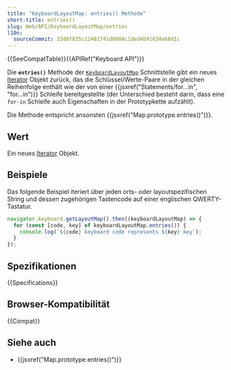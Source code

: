 ```yaml
---
title: "KeyboardLayoutMap: entries() Methode"
short-title: entries()
slug: Web/API/KeyboardLayoutMap/entries
l10n:
  sourceCommit: 33d8f835c12481741d0008c1ded4b91634e60d1c
---
```


{{SeeCompatTable}}{{APIRef("Keyboard API")}}

Die **`entries()`** Methode der [`KeyboardLayoutMap`](/de/docs/Web/API/KeyboardLayoutMap) Schnittstelle gibt ein neues [Iterator](/de/docs/Web/JavaScript/Reference/Global_Objects/Iterator) Objekt zurück, das die Schlüssel/Werte-Paare in der gleichen Reihenfolge enthält wie der von einer {{jsxref("Statements/for...in", "for...in")}} Schleife bereitgestellte (der Unterschied besteht darin, dass eine `for-in` Schleife auch Eigenschaften in der Prototypkette aufzählt).

Die Methode entspricht ansonsten {{jsxref("Map.prototype.entries()")}}.

## Wert

Ein neues [Iterator](/de/docs/Web/JavaScript/Reference/Global_Objects/Iterator) Objekt.

## Beispiele

Das folgende Beispiel iteriert über jeden orts- oder layoutspezifischen String und dessen zugehörigen Tastencode auf einer englischen QWERTY-Tastatur.

```js
navigator.keyboard.getLayoutMap().then((keyboardLayoutMap) => {
  for (const [code, key] of keyboardLayoutMap.entries()) {
    console.log(`${code} keyboard code represents ${key} key`);
  }
});
```

## Spezifikationen

{{Specifications}}

## Browser-Kompatibilität

{{Compat}}

## Siehe auch

- {{jsxref("Map.prototype.entries()")}}
